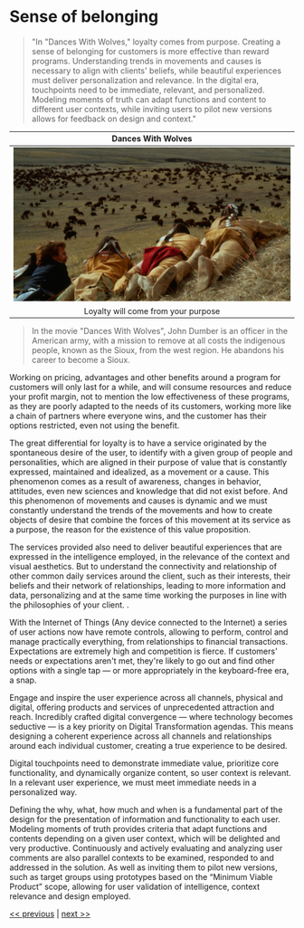 # Sense of belonging

>"In "Dances With Wolves," loyalty comes from purpose. Creating a sense of belonging for customers is more effective than reward programs. Understanding trends in movements and causes is necessary to align with clients' beliefs, while beautiful experiences must deliver personalization and relevance. In the digital era, touchpoints need to be immediate, relevant, and personalized. Modeling moments of truth can adapt functions and content to different user contexts, while inviting users to pilot new versions allows for feedback on design and context."

| Dances With Wolves |
| :---: |
|![](../../images/sense_of_belonging.png)|
|Loyalty will come from your purpose|

>In the movie "Dances With Wolves", John Dumber is an officer in the American army, with a mission to remove at all costs the indigenous people, known as the Sioux, from the west region. He abandons his career to become a Sioux.

Working on pricing, advantages and other benefits around a program for customers will only last for a while, and will consume resources and reduce your profit margin, not to mention the low effectiveness of these programs, as they are poorly adapted to the needs of its customers, working more like a chain of partners where everyone wins, and the customer has their options restricted, even not using the benefit.

The great differential for loyalty is to have a service originated by the spontaneous desire of the user, to identify with a given group of people and personalities, which are aligned in their purpose of value that is constantly expressed, maintained and idealized, as a movement or a cause. This phenomenon comes as a result of awareness, changes in behavior, attitudes, even new sciences and knowledge that did not exist before. And this phenomenon of movements and causes is dynamic and we must constantly understand the trends of the movements and how to create objects of desire that combine the forces of this movement at its service as a purpose, the reason for the existence of this value proposition.

The services provided also need to deliver beautiful experiences that are expressed in the intelligence employed, in the relevance of the context and visual aesthetics. But to understand the connectivity and relationship of other common daily services around the client, such as their interests, their beliefs and their network of relationships, leading to more information and data, personalizing and at the same time working the purposes in line with the philosophies of your client. .

With the Internet of Things (Any device connected to the Internet) a series of user actions now have remote controls, allowing to perform, control and manage practically everything, from relationships to financial transactions. Expectations are extremely high and competition is fierce. If customers' needs or expectations aren't met, they're likely to go out and find other options with a single tap — or more appropriately in the keyboard-free era, a snap.

Engage and inspire the user experience across all channels, physical and digital, offering products and services of unprecedented attraction and reach. Incredibly crafted digital convergence — where technology becomes seductive — is a key priority on Digital Transformation agendas. This means designing a coherent experience across all channels and relationships around each individual customer, creating a true experience to be desired.

Digital touchpoints need to demonstrate immediate value, prioritize core functionality, and dynamically organize content, so user context is relevant. In a relevant user experience, we must meet immediate needs in a personalized way.

Defining the why, what, how much and when is a fundamental part of the design for the presentation of information and functionality to each user. Modeling moments of truth provides criteria that adapt functions and contents depending on a given user context, which will be delighted and very productive. Continuously and actively evaluating and analyzing user comments are also parallel contexts to be examined, responded to and addressed in the solution. As well as inviting them to pilot new versions, such as target groups using prototypes based on the “Minimum Viable Product” scope, allowing for user validation of intelligence, context relevance and design employed.

[<< previous](6-designing_conversations_as_user_experiences.md) | [next >>](8-white_is_the_new_basic.md)
